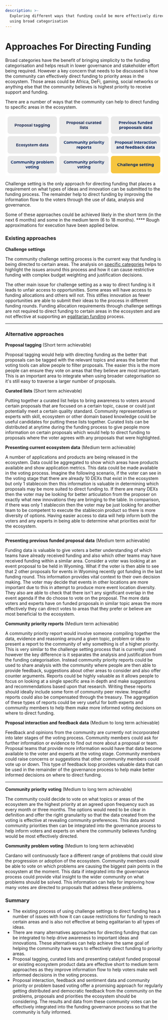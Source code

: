 ```yaml
---
description: >-
  Exploring different ways that funding could be more effectively directed when
  using broad categorisation
---
```


# Approaches For Directing Funding

Broad categories have the benefit of bringing simplicity to the funding categorisation and helps result in lower governance and stakeholder effort being required. However a key concern that needs to be discussed is how the community can effectively direct funding to priority areas in the ecosystem. Those areas could be Africa, DeFi, gaming, social networks or anything else that the community believes is highest priority to receive support and funding.



There are a number of ways that the community can help to direct funding to specific areas in the ecosystem.&#x20;

![Alternative approaches to directing funding than challenge setting](../.gitbook/assets/directing-funding.png)

Challenge setting is the only approach for directing funding that places a requirement on what types of ideas and innovation can be submitted to the funding process. The remainder help to direct funding by improving the information flow to the voters through the use of data, analysis and governance.

Some of these approaches could be achieved likely in the short term (in the next 6 months) and some in the medium term (6 to 18 months). **** Rough approximations for execution have been applied below.



### **Existing approaches**

**Challenge settings**

The community challenge setting process is the current way that funding is being directed to certain areas. The analysis on [specific categories](funding-allocation-approaches.md) helps to highlight the issues around this process and how it can cause restrictive funding with complex budget weighting and justification decisions.

The other main issue for challenge setting as a way to direct funding is it leads to unfair access to opportunities. Some areas will have access to funding allocations and others will not. This stifles innovation as fewer opportunities are able to submit their ideas to the process in different funding rounds. Funding allocation requirements through challenge settings are not required to direct funding to certain areas in the ecosystem and are not effective at supporting an [egalitarian funding](egalitarian-funding-categorisation.md) process.

****

### **Alternative approaches**

**Proposal tagging** (Short term achievable)

Proposal tagging would help with directing funding as the better that proposals can be tagged with the relevant topics and areas the better that voting tools can allow people to filter proposals. The easier this is the more people can ensure they vote on areas that they believe are most important. This is an important area to integrate when using broader categorisation so it's still easy to traverse a larger number of proposals.



**Curated lists** (Short term achievable)

Putting together a curated list helps to bring awareness to voters around certain proposals that are focused on a certain topic, cause or could just potentially meet a certain quality standard. Community representatives or experts with skill, ecosystem or other domain based knowledge could be useful candidates for putting these lists together. Curated lists can be distributed at anytime during the funding process to give people more information on certain proposals which would help to direct funding to proposals where the voter agrees with any proposals that were highlighted.



**Presenting current ecosystem data** (Medium term achievable)

A number of applications and products are being released in the ecosystem. Data could be aggregated to show which areas have products available and show application metrics. This data could be made available in the voting process. Imagine the following scenario, if the voter can see in the voting stage that there are already 10 DEXs that exist in the ecosystem but only 1 stablecoin then this information is valuable in determining which proposals may be more suited to direct funding to. If there are many DEXs then the voter may be looking for better articulation from the proposer on exactly what new innovations they are bringing to the table. In comparison, if there was only 1 stablecoin then the voter may be just looking for another team to be competent to execute the stablecoin product so there is more diversity of options. Having easier access to data will help inform both the voters and any experts in being able to determine what priorities exist for the ecosystem.

****

**Presenting previous funded proposal data** (Medium term achievable)

Funding data is valuable to give voters a better understanding of which teams have already received funding and also which other teams may have received funding within a similar area. Consider a voter was looking at an event proposal to be held in Wyoming. What if the voter is then able to see that 2 other proposals for events in Wyoming recently got funding in the last funding round. This information provides vital context to their own decision making. The voter may decide that events in other locations are more important due to this in attempt to produce more event location diversity. They also are able to check that there isn't any significant overlap in the event agenda if the do choose to vote on the proposal. The more data voters and experts have on funded proposals in similar topic areas the more effectively they can direct votes to areas that they prefer or believe are most beneficial to the ecosystem.



**Community priority reports** (Medium term achievable)

A community priority report would involve someone compiling together the data, evidence and reasoning around a given topic, problem or idea to present a report to the community of why something is of a higher priority. This is very similar to the challenge setting process that is currently used however the key difference is it separates the analysis and justification from the funding categorisation. Instead community priority reports could be used to share analysis with the community where people are then able to provide feedback, suggestions about other areas to consider and also offer counter arguments. Reports could be highly valuable as it allows people to focus on looking at a single specific area in depth and make suggestions and recommendations based upon that research. Writing these reports should ideally include some form of community peer review. Impactful reports could also be compensated through the treasury. The aggregation of these types of reports could be very useful for both experts and community members to help them make more informed voting decisions on where to direct funding.



**Proposal interaction and feedback data** (Medium to long term achievable)

Feedback and opinions from the community are currently not incorporated into later stages of the voting process. Community members could ask for further information or evidence to find out more about a proposal or team. Proposal teams that provide more information would have that data become available to the voter and experts at the voting stage. Community members could raise concerns or suggestions that other community members could vote up or down. This type of feedback loop provides valuable data that can be used in the remainder of the governance process to help make better informed decisions on where to direct funding.

****

**Community priority voting** (Medium to long term achievable)

The community could decide to vote on what topics or areas of the ecosystem are the highest priority at an agreed upon frequency such as every month or three months. The options would need to be clear in definition and offer the right granularity so that the data created from the voting is effective at revealing community preferences. This data around community priorities then can be integrated into the governance process to help inform voters and experts on where the community believes funding would be most effectively directed.



**Community problem voting** (Medium to long term achievable)

Cardano will continuously face a different range of problems that could slow the progression or adoption of the ecosystem. Community members could be able to vote on which problems are causing the biggest pain points in the ecosystem at the moment. This data if integrated into the governance process could provide vital insight to the wider community on what problems should be solved. This information can help for improving how many votes are directed to proposals that address these problems.



### Summary&#x20;

* The existing process of using challenge settings to direct funding has a number of issues with how it can cause restrictions for funding to reach certain areas and is also not effective at being egalitarian to all types of ideas.
* There are many alternatives approaches for directing funding that can be integrated to help drive awareness to important ideas and innovations. These alternatives can help achieve the same goal of helping the community have ways to effectively direct funding to priority areas.
* Proposal tagging, curated lists and presenting catalyst funded proposal or existing ecosystem product data are effective short to medium term approaches as they improve information flow  to help voters make well informed decisions in the voting process.
* Proposal interaction, feedback and sentiment data and community priority or problem based voting offer a promising approach for regularly getting distributed and democratic feedback from the community on the problems, proposals and priorities the ecosystem should be considering. The results and data from these community votes can be effectively integrated into the funding governance process so that the community is fully informed.

